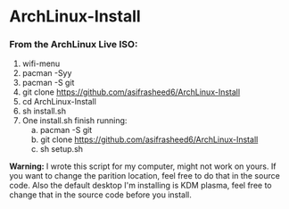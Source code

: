 # ArchLinux-Install
### From the ArchLinux Live ISO:
1.  wifi-menu
2. pacman -Syy
3. pacman -S git
4. git clone https://github.com/asifrasheed6/ArchLinux-Install
5. cd ArchLinux-Install
6. sh install.sh
7. One install.sh finish running:</br>
&nbsp;&nbsp;&nbsp;&nbsp;a. pacman -S git</br>
&nbsp;&nbsp;&nbsp;&nbsp;b. git clone https://github.com/asifrasheed6/ArchLinux-Install</br>
&nbsp;&nbsp;&nbsp;&nbsp;c. sh setup.sh</br>

<b>Warning:</b> I wrote this script for my computer, might not work on yours. If you want to change the parition location, feel free to do that in the source code. Also the default desktop I'm installing is KDM plasma, feel free to change that in the source code before you install.
